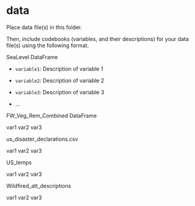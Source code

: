 # data

Place data file(s) in this folder.

Then, include codebooks (variables, and their descriptions) for your data file(s)
using the following format.

SeaLevel DataFrame

- `variable1`: Description of variable 1
- `variable2`: Description of variable 2
- `variable3`: Description of variable 3


- ...

FW_Veg_Rem_Combined DataFrame

var1
var2
var3


us_disaster_declarations.csv

var1
var2
var3



US_temps 

var1
var2
var3


Wildfired_att_descriptions

var1
var2
var3